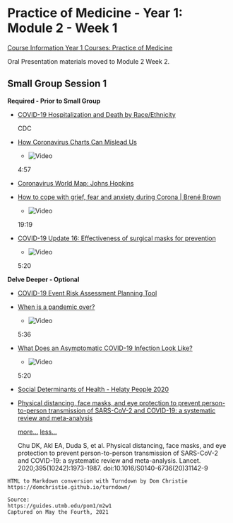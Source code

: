 # Practice of Medicine - Year 1: Module 2 - Week 1

[Course Information Year 1 Courses: Practice of Medicine](/usmle/pom1/course-information.html)

Oral Presentation materials moved to Module 2 Week 2.

## Small Group Session 1

**Required - Prior to Small Group**

*   [COVID-19 Hospitalization and Death by Race/Ethnicity](https://www.cdc.gov/coronavirus/2019-ncov/covid-data/investigations-discovery/hospitalization-death-by-race-ethnicity.html)
    
    CDC
    
*   [How Coronavirus Charts Can Mislead Us](https://youtu.be/O-3Mlj3MQ_Q)
    
    *   ![Video](//libapps.s3.amazonaws.com/sites/998/icons/11712/PlayButton.png "Video  ")
    
    4:57
    
*   [Coronavirus World Map: Johns Hopkins](https://coronavirus.jhu.edu/map.html)
    
*   [How to cope with grief, fear and anxiety during Corona | Brené Brown](https://youtu.be/3pHIsPlhU7o)
    
    *   ![Video](//libapps.s3.amazonaws.com/sites/998/icons/11712/PlayButton.png "Video  ")
    
    19:19
    
*   [COVID-19 Update 16: Effectiveness of surgical masks for prevention](https://youtu.be/XG1Du-GOJs0)
    
    *   ![Video](//libapps.s3.amazonaws.com/sites/998/icons/11712/PlayButton.png "Video  ")
    
    5:20
    

**Delve Deeper - Optional**

*   [COVID-19 Event Risk Assessment Planning Tool](https://covid19risk.biosci.gatech.edu/?fbclid=IwAR1PFLtuyF9RxL6EAWd95XeRfKwqN2eTGLaBDvGs9Hpa2Jnp3VsKWyOLec0)
    
*   [When is a pandemic over?](https://www.ted.com/talks/alex_rosenthal_when_is_a_pandemic_over)
    
    *   ![Video](//libapps.s3.amazonaws.com/sites/998/icons/11712/PlayButton.png "Video  ")
    
    5:36
    
*   [What Does an Asymptomatic COVID-19 Infection Look Like?](https://youtu.be/GqrA6ojnhJQ)
    
    *   ![Video](//libapps.s3.amazonaws.com/sites/998/icons/11712/PlayButton.png "Video  ")
    
    5:20
    
*   [Social Determinants of Health - Helaty People 2020](https://www.healthypeople.gov/2020/topics-objectives/topic/social-determinants-of-health)
    
*   [Physical distancing, face masks, and eye protection to prevent person-to-person transmission of SARS-CoV-2 and COVID-19: a systematic review and meta-analysis](https://doi.org/10.1016/s0140-6736(20)31142-9)
    
    [more...](javascript:void(0);) [less...](javascript:void(0);)
    
    Chu DK, Akl EA, Duda S, et al. Physical distancing, face masks, and eye protection to prevent person-to-person transmission of SARS-CoV-2 and COVID-19: a systematic review and meta-analysis. Lancet. 2020;395(10242):1973-1987. doi:10.1016/S0140-6736(20)31142-9

```
HTML to Markdown conversion with Turndown by Dom Christie
https://domchristie.github.io/turndown/

Source:
https://guides.utmb.edu/pom1/m2w1
Captured on May the Fourth, 2021
```
